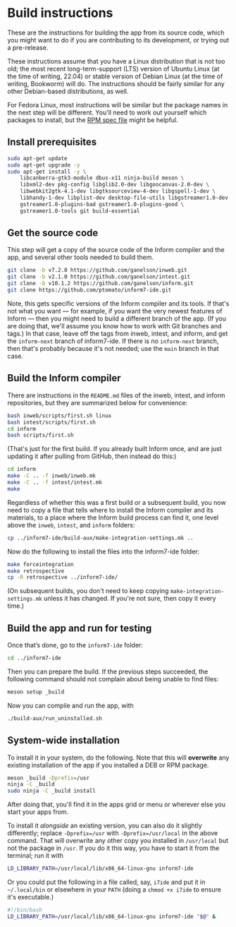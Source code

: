 # Build instructions

These are the instructions for building the app from its source code,
which you might want to do if you are contributing to its development,
or trying out a pre-release.

These instructions assume that you have a Linux distribution that is not
too old; the most recent long-term-support (LTS) version of Ubuntu Linux
(at the time of writing, 22.04) or stable version of Debian Linux (at
the time of writing, Bookworm) will do.
The instructions should be fairly similar for any other Debian-based
distributions, as well.

For Fedora Linux, most instructions will be similar but the package
names in the next step will be different.
You'll need to work out yourself which packages to install, but the
[RPM spec file](./inform7-ide.spec) might be helpful.

## Install prerequisites

```bash
sudo apt-get update
sudo apt-get upgrade -y
sudo apt-get install -y \
    libcanberra-gtk3-module dbus-x11 ninja-build meson \
    libxml2-dev pkg-config libglib2.0-dev libgoocanvas-2.0-dev \
    libwebkit2gtk-4.1-dev libgtksourceview-4-dev libgspell-1-dev \
    libhandy-1-dev libplist-dev desktop-file-utils libgstreamer1.0-dev \
    gstreamer1.0-plugins-bad gstreamer1.0-plugins-good \
    gstreamer1.0-tools git build-essential
```

## Get the source code

This step will get a copy of the source code of the Inform compiler and
the app, and several other tools needed to build them.

```bash
git clone -b v7.2.0 https://github.com/ganelson/inweb.git
git clone -b v2.1.0 https://github.com/ganelson/intest.git
git clone -b v10.1.2 https://github.com/ganelson/inform.git
git clone https://github.com/ptomato/inform7-ide.git
```

Note, this gets specific versions of the Inform compiler and its tools.
If that's not what you want — for example, if you want the very newest
features of Inform — then you might need to build a different branch of
the app.
(If you are doing that, we'll assume you know how to work with Git
branches and tags.)
In that case, leave off the tags from inweb, intest, and inform, and
get the `inform-next` branch of inform7-ide.
If there is no `inform-next` branch, then that's probably because it's
not needed; use the `main` branch in that case.

## Build the Inform compiler

There are instructions in the `README.md` files of the inweb, intest,
and inform repositories, but they are summarized below for convenience:

```bash
bash inweb/scripts/first.sh linux
bash intest/scripts/first.sh
cd inform
bash scripts/first.sh
```

(That's just for the first build.
If you already built Inform once, and are just updating it after pulling
from GitHub, then instead do this:)

```bash
cd inform
make -C .. -f inweb/inweb.mk
make -C .. -f intest/intest.mk
make
```

Regardless of whether this was a first build or a subsequent build, you
now need to copy a file that tells where to install the Inform compiler
and its materials, to a place where the Inform build process can find
it, one level above the `inweb`, `intest`, and `inform` folders:

```bash
cp ../inform7-ide/build-aux/make-integration-settings.mk ..
```

Now do the following to install the files into the inform7-ide folder:

```bash
make forceintegration
make retrospective
cp -R retrospective ../inform7-ide/
```

(On subsequent builds, you don't need to keep copying
`make-integration-settings.mk` unless it has changed.
If you're not sure, then copy it every time.)

## Build the app and run for testing

Once that’s done, go to the `inform7-ide` folder:

```bash
cd ../inform7-ide
```

Then you can prepare the build.
If the previous steps succeeded, the following command should not
complain about being unable to find files:

```bash
meson setup _build
```

Now you can compile and run the app, with

```bash
./build-aux/run_uninstalled.sh
```

## System-wide installation

To install it in your system, do the following.
Note that this will **overwrite** any existing installation of the app
if you installed a DEB or RPM package.

```bash
meson _build -Dprefix=/usr
ninja -C _build
sudo ninja -C _build install
```

After doing that, you'll find it in the apps grid or menu or wherever
else you start your apps from.

To install it _alongside_ an existing version, you can also do it
slightly differently; replace `-Dprefix=/usr` with `-Dprefix=/usr/local`
in the above command.
That will overwrite any other copy you installed in `/usr/local` but not
the package in `/usr`.
If you do it this way, you have to start it from the terminal; run it
with

```bash
LD_LIBRARY_PATH=/usr/local/lib/x86_64-linux-gnu inform7-ide
```

Or you could put the following in a file called, say, `i7ide` and put it
in `~/.local/bin` or elsewhere in your `PATH` (doing a `chmod +x i7ide`
to ensure it's executable.)

```bash
#!/bin/bash
LD_LIBRARY_PATH=/usr/local/lib/x86_64-linux-gnu inform7-ide "$@" &
```
